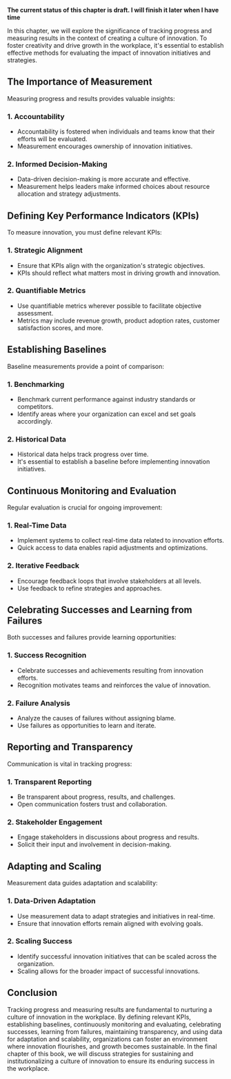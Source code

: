 **The current status of this chapter is draft. I will finish it later when I have time**

In this chapter, we will explore the significance of tracking progress and measuring results in the context of creating a culture of innovation. To foster creativity and drive growth in the workplace, it's essential to establish effective methods for evaluating the impact of innovation initiatives and strategies.

The Importance of Measurement
-----------------------------

Measuring progress and results provides valuable insights:

### **1. Accountability**

* Accountability is fostered when individuals and teams know that their efforts will be evaluated.
* Measurement encourages ownership of innovation initiatives.

### **2. Informed Decision-Making**

* Data-driven decision-making is more accurate and effective.
* Measurement helps leaders make informed choices about resource allocation and strategy adjustments.

Defining Key Performance Indicators (KPIs)
------------------------------------------

To measure innovation, you must define relevant KPIs:

### **1. Strategic Alignment**

* Ensure that KPIs align with the organization's strategic objectives.
* KPIs should reflect what matters most in driving growth and innovation.

### **2. Quantifiable Metrics**

* Use quantifiable metrics wherever possible to facilitate objective assessment.
* Metrics may include revenue growth, product adoption rates, customer satisfaction scores, and more.

Establishing Baselines
----------------------

Baseline measurements provide a point of comparison:

### **1. Benchmarking**

* Benchmark current performance against industry standards or competitors.
* Identify areas where your organization can excel and set goals accordingly.

### **2. Historical Data**

* Historical data helps track progress over time.
* It's essential to establish a baseline before implementing innovation initiatives.

Continuous Monitoring and Evaluation
------------------------------------

Regular evaluation is crucial for ongoing improvement:

### **1. Real-Time Data**

* Implement systems to collect real-time data related to innovation efforts.
* Quick access to data enables rapid adjustments and optimizations.

### **2. Iterative Feedback**

* Encourage feedback loops that involve stakeholders at all levels.
* Use feedback to refine strategies and approaches.

Celebrating Successes and Learning from Failures
------------------------------------------------

Both successes and failures provide learning opportunities:

### **1. Success Recognition**

* Celebrate successes and achievements resulting from innovation efforts.
* Recognition motivates teams and reinforces the value of innovation.

### **2. Failure Analysis**

* Analyze the causes of failures without assigning blame.
* Use failures as opportunities to learn and iterate.

Reporting and Transparency
--------------------------

Communication is vital in tracking progress:

### **1. Transparent Reporting**

* Be transparent about progress, results, and challenges.
* Open communication fosters trust and collaboration.

### **2. Stakeholder Engagement**

* Engage stakeholders in discussions about progress and results.
* Solicit their input and involvement in decision-making.

Adapting and Scaling
--------------------

Measurement data guides adaptation and scalability:

### **1. Data-Driven Adaptation**

* Use measurement data to adapt strategies and initiatives in real-time.
* Ensure that innovation efforts remain aligned with evolving goals.

### **2. Scaling Success**

* Identify successful innovation initiatives that can be scaled across the organization.
* Scaling allows for the broader impact of successful innovations.

Conclusion
----------

Tracking progress and measuring results are fundamental to nurturing a culture of innovation in the workplace. By defining relevant KPIs, establishing baselines, continuously monitoring and evaluating, celebrating successes, learning from failures, maintaining transparency, and using data for adaptation and scalability, organizations can foster an environment where innovation flourishes, and growth becomes sustainable. In the final chapter of this book, we will discuss strategies for sustaining and institutionalizing a culture of innovation to ensure its enduring success in the workplace.
